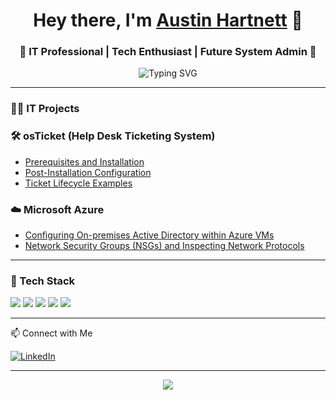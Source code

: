<h1 align="center">Hey there, I'm <a href="https://www.linkedin.com/in/hartnett-austin/" target="_blank">Austin Hartnett</a> 👋</h1>

<h3 align="center">🚀 IT Professional | Tech Enthusiast | Future System Admin 🚀</h3>

<p align="center">
  <img src="https://readme-typing-svg.demolab.com?font=Fira+Code&size=22&pause=1000&color=0A66C2&center=true&vCenter=true&multiline=true&width=600&height=70&lines=Always+Learning.;Always+Building.;Always+Growing." alt="Typing SVG" />
</p>

---

### 👨‍💻 IT Projects

### 🛠️ osTicket (Help Desk Ticketing System)
- [Prerequisites and Installation](https://github.com/AustinHartnett/osticket-prereqs)
- [Post-Installation Configuration](https://github.com/AustinHartnett/post-install-config)
- [Ticket Lifecycle Examples](https://github.com/AustinHartnett/ticket-lifecycle)

### ☁️ Microsoft Azure
- [Configuring On-premises Active Directory within Azure VMs](https://github.com/AustinHartnett/configure-ad)
- [Network Security Groups (NSGs) and Inspecting Network Protocols](https://github.com/AustinHartnett/azure-network-protocols)

---

### 🧰 Tech Stack
<p align="left">
  <img src="https://img.shields.io/badge/Windows-0078D6?style=for-the-badge&logo=windows&logoColor=white" />
  <img src="https://img.shields.io/badge/Azure-0089D6?style=for-the-badge&logo=microsoftazure&logoColor=white" />
  <img src="https://img.shields.io/badge/Networking-0A66C2?style=for-the-badge&logo=cisco&logoColor=white" />
  <img src="https://img.shields.io/badge/Active%20Directory-003399?style=for-the-badge&logo=microsoft&logoColor=white" />
  <img src="https://img.shields.io/badge/Python-FFD43B?style=for-the-badge&logo=python&logoColor=blue" />
</p>


---

 📫 Connect with Me
<p align="left">
  <a href="https://www.linkedin.com/in/hartnett-austin/" target="_blank">
    <img src="https://img.shields.io/badge/LinkedIn-%230A66C2.svg?&style=for-the-badge&logo=linkedin&logoColor=white" alt="LinkedIn" />
  </a>
</p>

---

<p align="center">
  <img src="https://capsule-render.vercel.app/api?type=waving&color=0A66C2&height=100&section=footer" />
</p>
